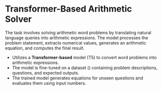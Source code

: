 # Transformer-Based Arithmetic Solver
The task involves solving arithmetic word problems by translating natural language queries into arithmetic expressions. The model processes the problem statement, extracts numerical values, generates an arithmetic equation, and computes the final result.
- Utilizes a **Transformer-based** model (T5) to convert word problems into arithmetic expressions.
- The model is fine-tuned on a dataset () containing problem descriptions, questions, and expected outputs.
- The trained model generates equations for unseen questions and evaluates them using input numbers.
